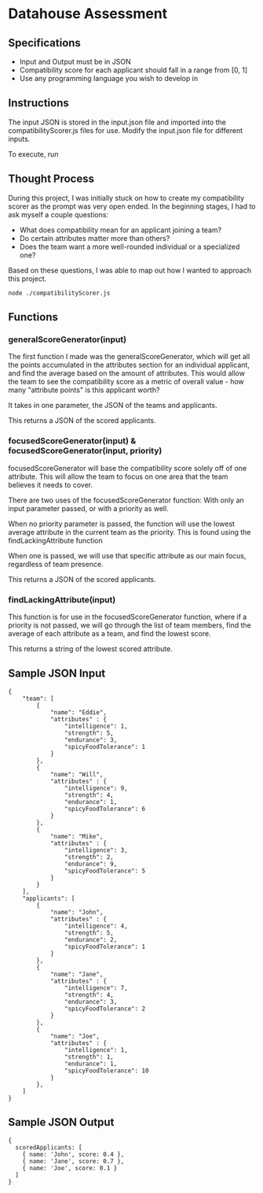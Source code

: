 # Datahouse Assessment


## Specifications
- Input and Output must be in JSON
- Compatibility score for each applicant should fall in a range from [0, 1]
- Use any programming language you wish to develop in



## Instructions
The input JSON is stored in the input.json file and imported into the compatibilityScorer.js files for use. Modify the input.json file for different inputs.

To execute, run




## Thought Process


During this project, I was initially stuck on how to create my compatibility scorer as the prompt was very open ended. In the beginning stages, I had to ask myself a couple questions:

- What does compatibility mean for an applicant joining a team?
- Do certain attributes matter more than others?
- Does the team want a more well-rounded individual or a specialized one?

Based on these questions, I was able to map out how I wanted to approach this project.


```
node ./compatibilityScorer.js
```




## Functions


### generalScoreGenerator(input)

The first function I made was the generalScoreGenerator, which will get all the points accumulated in the attributes section for an individual applicant, and find the average based on the amount of attributes. This would allow the team to see the compatibility score as a metric of overall value - how many "attribute points" is this applicant worth?

It takes in one parameter, the JSON of the teams and applicants.

This returns a JSON of the scored applicants.

### focusedScoreGenerator(input) & focusedScoreGenerator(input, priority)

focusedScoreGenerator will base the compatibility score solely off of one attribute. This will allow the team to focus on one area that the team believes it needs to cover.

There are two uses of the focusedScoreGenerator function: With only an input parameter passed, or with a priority as well.

When no priority parameter is passed, the function will use the lowest average attribute in the current team as the priority. This is found using the findLackingAttribute function

When one is passed, we will use that specific attribute as our main focus, regardless of team presence.

This returns a JSON of the scored applicants.

### findLackingAttribute(input)

This function is for use in the focusedScoreGenerator function, where if a priority is not passed, we will go through the list of team members, find the average of each attribute as a team, and find the lowest score.

This returns a string of the lowest scored attribute.



## Sample JSON Input

```
{
    "team": [
        {
            "name": "Eddie",
            "attributes" : {
                "intelligence": 1,
                "strength": 5,
                "endurance": 3,
                "spicyFoodTolerance": 1
            }
        },
        {
            "name": "Will",
            "attributes" : {
                "intelligence": 9,
                "strength": 4,
                "endurance": 1,
                "spicyFoodTolerance": 6
            }
        },
        {
            "name": "Mike",
            "attributes" : {
                "intelligence": 3,
                "strength": 2,
                "endurance": 9,
                "spicyFoodTolerance": 5
            }
        }
    ],
    "applicants": [
        {
            "name": "John",
            "attributes" : {
                "intelligence": 4,
                "strength": 5,
                "endurance": 2,
                "spicyFoodTolerance": 1
            }
        },
        {
            "name": "Jane",
            "attributes" : {
                "intelligence": 7,
                "strength": 4,
                "endurance": 3,
                "spicyFoodTolerance": 2
            }
        },
        {
            "name": "Joe",
            "attributes" : {
                "intelligence": 1,
                "strength": 1,
                "endurance": 1,
                "spicyFoodTolerance": 10
            }
        },
    ]
}
```

## Sample JSON Output

```
{
  scoredApplicants: [
    { name: 'John', score: 0.4 },
    { name: 'Jane', score: 0.7 },
    { name: 'Joe', score: 0.1 }
  ]
}
```

 
